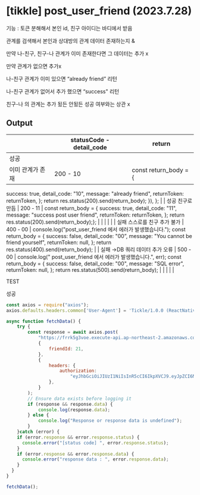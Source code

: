 # [tikkle] post_user_friend (2023.7.28)

기능 : 토큰 분해해서 본인 id, 친구 아이디는 바디에서 받음

관계를 검색해서 본인과 상대방의 관계 데이터 존재하는지 &

만약 나-친구, 친구-나 관계가 이미 존재한다면 그 데이터는 추가 x

만약 관계가 없으면 추가x

나-친구 관계가 이미 있으면 “already friend” 리턴

나-친구 관계가 없어서 추가 했으면 “success" 리턴

친구-나 의 관계는 추가 됬든 안됬든 성공 여부와는 상관 x

## Output

|  | statusCode - detail_code | return |
| --- | --- | --- |
| 성공
이미 관계가 존재 | 200 - 10 | const return_body = {
success: true,
detail_code: "10",
message: "already friend",
returnToken: returnToken,
};
return res.status(200).send(return_body);
		}),
	}; |
| 성공
친구로 만듬 | 200 - 11 | const return_body = {
success: true,
detail_code: "11",
message: "success post user friend",
returnToken: returnToken,
};
return res.status(200).send(return_body);}; |
|  |  |  |
| 실패
스스로를 친구 추가 불가 | 400 - 00 | console.log("post_user_friend 에서 에러가 발생했습니다.");
const return_body = {
success: false,
detail_code: "00”,
message: "You cannot be friend yourself",
returnToken: null,
};
return res.status(400).send(return_body); |
| 실패
→DB  쿼리 데이터 추가 오류 | 500 - 00 | console.log(" post_user_friend 에서 에러가 발생했습니다.", err);
const return_body = {
success: false,
detail_code: "00",
message: "SQL error",
returnToken: null,
};
return res.status(500).send(return_body); |
|  |  |  |

TEST 

성공

```jsx
const axios = require("axios");
axios.defaults.headers.common['User-Agent'] = 'Tickle/1.0.0 (ReactNative; HwAzefScFOQ0kSJ)';

async function fetchData() {
	try {
		const response = await axios.post(
			"https://frrk5g3voe.execute-api.ap-northeast-2.amazonaws.com/dev/post_user_friend ",
			{
				friendId: 21,
			},
			{
				headers: {
					authorization:
						"eyJhbGciOiJIUzI1NiIsInR5cCI6IkpXVCJ9.eyJpZCI6NSwiaWF0IjoxNjkwNTIwNzQ2LCJleHAiOjE2OTA1MjE2NDYsImlzcyI6IkxpRm9saSJ9.w-4NVe-YbhdeXUPKmiZpOZMi8it_FmwNp3jrbIYh4ME,eyJhbGciOiJIUzI1NiIsInR5cCI6IkpXVCJ9.eyJpZCI6NSwiaWF0IjoxNjkwNTIwNzQ2LCJleHAiOjE2OTMxMTI3NDYsImlzcyI6IkxpRm9saSJ9.Cl7fT5xT3VxAwpL7QbL8k7z9vaFkaWXr6iDlgReYo0o",
				},
			}
		);
		// Ensure data exists before logging it
		if (response && response.data) {
			console.log(response.data);
		} else {
			console.log("Response or response data is undefined");
		}
	}catch (error) {
    if (error.response && error.response.status) {
      console.error("[status code] ", error.response.status);
    }
    if (error.response && error.response.data) {
      console.error("response data : ", error.response.data);
    }
  }
}

fetchData();
```